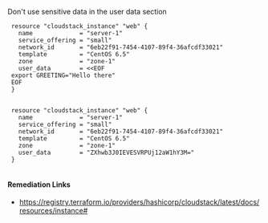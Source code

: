 
Don't use sensitive data in the user data section

```hcl
 resource "cloudstack_instance" "web" {
   name             = "server-1"
   service_offering = "small"
   network_id       = "6eb22f91-7454-4107-89f4-36afcdf33021"
   template         = "CentOS 6.5"
   zone             = "zone-1"
   user_data        = <<EOF
 export GREETING="Hello there"
 EOF
 }
 
```
```hcl
 resource "cloudstack_instance" "web" {
   name             = "server-1"
   service_offering = "small"
   network_id       = "6eb22f91-7454-4107-89f4-36afcdf33021"
   template         = "CentOS 6.5"
   zone             = "zone-1"
   user_data        = "ZXhwb3J0IEVESVRPUj12aW1hY3M="
 }
 
```

#### Remediation Links
 - https://registry.terraform.io/providers/hashicorp/cloudstack/latest/docs/resources/instance#

